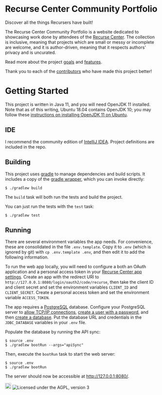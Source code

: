 # Recurse Center Community Portfolio

Discover all the things Recursers have built!

The Recurse Center Community Portfolio
is a website dedicated to
showcasing work done by attendees of
the [Recurse Center](https://www.recurse.com).
The collection is inclusive,
meaning that projects which are small or messy or incomplete are welcome,
and it is author-driven,
meaning that it respects authors' privacy and is uncurated.

Read more about the project [goals](docs/Goals.markdown)
and [features](docs/Features.markdown).

Thank you to each of the
[contributors](CONTRIBUTORS.markdown)
who have made this project better!

# Getting Started

This project is written in Java 11,
and you will need OpenJDK 11 installed.
Note that as of this writing,
Ubuntu 18.04 contains OpenJDK 10;
you may follow these
[instructions on installing OpenJDK 11 on Ubuntu](https://www.linuxuprising.com/2019/01/how-to-install-openjdk-11-in-ubuntu.html).

## IDE

I recommend the community edition of
[IntelliJ IDEA](https://www.jetbrains.com/idea/).
Project definitions are included in the repo.

## Building

This project uses [gradle](https://gradle.org/)
to manage dependencies and build scripts.
It includes a copy of the
[gradle wrapper](https://docs.gradle.org/5.3.1/userguide/gradle_wrapper.html),
which you can invoke directly:

```
$ ./gradlew build
```

The `build` task will both run the tests and build the project.

You can just run the tests with the `test` task:

```
$ ./gradlew test
```

## Running

There are several environment variables the app needs.
For convenience,
these are consolidated in the file
`.env.template`.
Copy it to `.env`
(which is ignored by git)
with `cp .env.template .env`,
and then edit it to add
the following information.

To run the web app locally,
you will need to configure a
both an OAuth application
and a personal access token
in your
[Recurse Center app settings](https://www.recurse.com/settings/apps).
Create an app with the redirect URI to
`http://127.0.0.1:8080/login/oauth2/code/recurse`,
then take the client ID and client secret
and set the environment variables `CLIENT_ID` and `CLIENT_SECRET`.
Create a personal access token
and set the environment variable `ACCESS_TOKEN`.

The app requires a
[PostgreSQL](https://www.postgresql.org/)
database.
Configure your PostgreSQL server to
[allow TCP/IP connections](https://jdbc.postgresql.org/documentation/head/prepare.html),
[create a user with a password](https://www.postgresql.org/docs/current/app-createuser.html),
and then
[create a database](https://www.postgresql.org/docs/current/tutorial-createdb.html).
Put the database URL and credentials in the `JDBC_DATABASE` variables
in your `.env` file.

Populate the database
by running the API sync:

```
$ source .env
$ ./gradlew bootRun --args="apiSync"
```

Then, execute the `bootRun` task
to start the web server:

```
$ source .env
$ ./gradlew bootRun
```

The server should now be accessible at http://127.0.0.1:8080/.

<a href='https://www.recurse.com' title='Made with love at the Recurse Center'><img src='https://cloud.githubusercontent.com/assets/2883345/11325206/336ea5f4-9150-11e5-9e90-d86ad31993d8.png' height='20px'/></a>
![Licensed under the AGPL, version 3](https://img.shields.io/badge/license-AGPL3-blue.svg)
